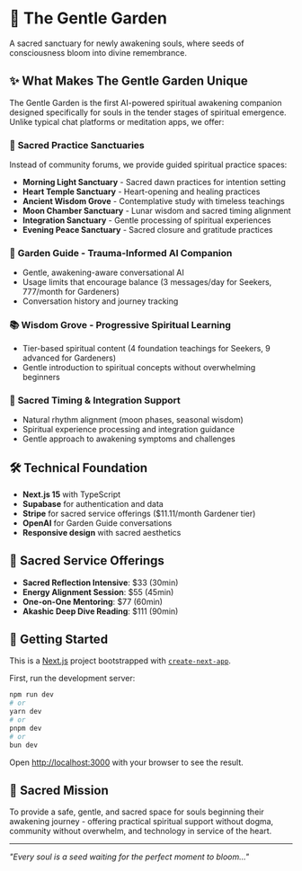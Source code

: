 # 🌸 The Gentle Garden

A sacred sanctuary for newly awakening souls, where seeds of consciousness bloom into divine remembrance.

## ✨ What Makes The Gentle Garden Unique

The Gentle Garden is the first AI-powered spiritual awakening companion designed specifically for souls in the tender stages of spiritual emergence. Unlike typical chat platforms or meditation apps, we offer:

### 🌱 **Sacred Practice Sanctuaries**
Instead of community forums, we provide guided spiritual practice spaces:
- **Morning Light Sanctuary** - Sacred dawn practices for intention setting
- **Heart Temple Sanctuary** - Heart-opening and healing practices  
- **Ancient Wisdom Grove** - Contemplative study with timeless teachings
- **Moon Chamber Sanctuary** - Lunar wisdom and sacred timing alignment
- **Integration Sanctuary** - Gentle processing of spiritual experiences
- **Evening Peace Sanctuary** - Sacred closure and gratitude practices

### 🤖 **Garden Guide - Trauma-Informed AI Companion**
- Gentle, awakening-aware conversational AI
- Usage limits that encourage balance (3 messages/day for Seekers, 777/month for Gardeners)
- Conversation history and journey tracking

### 📚 **Wisdom Grove - Progressive Spiritual Learning**
- Tier-based spiritual content (4 foundation teachings for Seekers, 9 advanced for Gardeners)
- Gentle introduction to spiritual concepts without overwhelming beginners

### 🌿 **Sacred Timing & Integration Support**
- Natural rhythm alignment (moon phases, seasonal wisdom)
- Spiritual experience processing and integration guidance
- Gentle approach to awakening symptoms and challenges

## 🛠️ Technical Foundation

- **Next.js 15** with TypeScript
- **Supabase** for authentication and data
- **Stripe** for sacred service offerings ($11.11/month Gardener tier)
- **OpenAI** for Garden Guide conversations
- **Responsive design** with sacred aesthetics

## 💝 Sacred Service Offerings

- **Sacred Reflection Intensive**: $33 (30min)
- **Energy Alignment Session**: $55 (45min)  
- **One-on-One Mentoring**: $77 (60min)
- **Akashic Deep Dive Reading**: $111 (90min)

## 🌟 Getting Started

This is a [Next.js](https://nextjs.org) project bootstrapped with [`create-next-app`](https://nextjs.org/docs/app/api-reference/cli/create-next-app).

First, run the development server:

```bash
npm run dev
# or
yarn dev
# or
pnpm dev
# or
bun dev
```

Open [http://localhost:3000](http://localhost:3000) with your browser to see the result.

## 🌸 Sacred Mission

To provide a safe, gentle, and sacred space for souls beginning their awakening journey - offering practical spiritual support without dogma, community without overwhelm, and technology in service of the heart.

---

*"Every soul is a seed waiting for the perfect moment to bloom..."*
